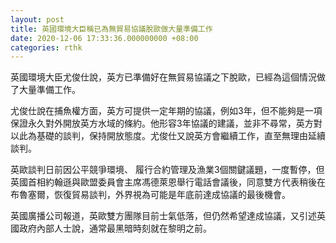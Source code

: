```yaml
---
layout: post
title: 英國環境大臣稱已為無貿易協議脫歐做大量準備工作
date: 2020-12-06 17:33:36.000000000 +08:00
categories: rthk
---
```


英國環境大臣尤俊仕說，英方已準備好在無貿易協議之下脫歐，已經為這個情況做了大量準備工作。

尤俊仕說在捕魚權方面，英方可提供一定年期的協議，例如3年，但不能夠是一項保證永久對外開放英方水域的條約。他形容3年協議的建議，並非不尋常，英方對以此為基礎的談判，保持開放態度。尤俊仕又說英方會繼續工作，直至無理由延續談判。

英歐談判日前因公平競爭環境、 履行合約管理及漁業3個關鍵議題，一度暫停，但英國首相約翰遜與歐盟委員會主席馮德萊恩舉行電話會議後，同意雙方代表稍後在布魯塞爾，恢復貿易談判，外界視為可能是年底前達成協議的最後機會。

英國廣播公司報道，英歐雙方團隊目前士氣低落，但仍然希望達成協議，又引述英國政府內部人士說，通常最黑暗時刻就在黎明之前。
